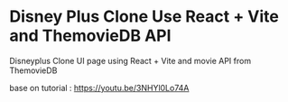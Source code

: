 # Disney Plus Clone Use React + Vite and ThemovieDB API

Disneyplus Clone UI page using React + Vite and movie API from ThemovieDB

base on tutorial : https://youtu.be/3NHYl0Lo74A

